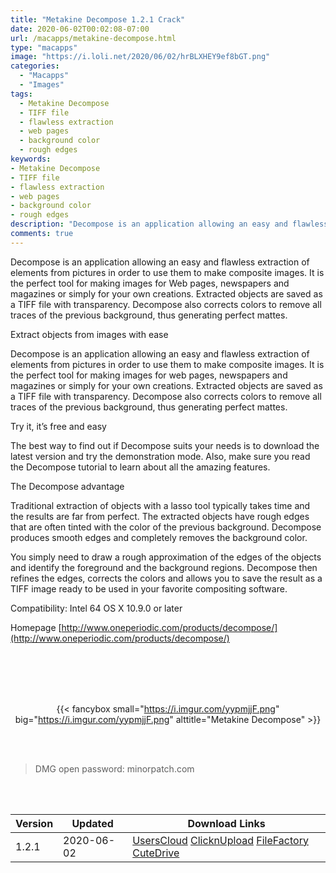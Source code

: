 ```yaml
---
title: "Metakine Decompose 1.2.1 Crack"
date: 2020-06-02T00:02:08-07:00
url: /macapps/metakine-decompose.html
type: "macapps"
image: "https://i.loli.net/2020/06/02/hrBLXHEY9ef8bGT.png"
categories:
  - "Macapps"
  - "Images"
tags:
  - Metakine Decompose
  - TIFF file
  - flawless extraction
  - web pages
  - background color
  - rough edges
keywords:
- Metakine Decompose
- TIFF file
- flawless extraction
- web pages
- background color
- rough edges
description: "Decompose is an application allowing an easy and flawless extraction of elements from pictures in order to use them to make composite images"
comments: true
---
```


Decompose is an application allowing an easy and flawless extraction of elements from pictures in order to use them to make composite images. It is the perfect tool for making images for Web pages, newspapers and magazines or simply for your own creations. Extracted objects are saved as a TIFF file with transparency. Decompose also corrects colors to remove all traces of the previous background, thus generating perfect mattes.

Extract objects from images with ease

Decompose is an application allowing an easy and flawless extraction of elements from pictures in order to use them to make composite images. It is the perfect tool for making images for web pages, newspapers and magazines or simply for your own creations. Extracted objects are saved as a TIFF file with transparency. Decompose also corrects colors to remove all traces of the previous background, thus generating perfect mattes.

Try it, it’s free and easy

The best way to find out if Decompose suits your needs is to download the latest version and try the demonstration mode. Also, make sure you read the Decompose tutorial to learn about all the amazing features.

The Decompose advantage

Traditional extraction of objects with a lasso tool typically takes time and the results are far from perfect. The extracted objects have rough edges that are often tinted with the color of the previous background. Decompose produces smooth edges and completely removes the background color.

You simply need to draw a rough approximation of the edges of the objects and identify the foreground and the background regions. Decompose then refines the edges, corrects the colors and allows you to save the result as a TIFF image ready to be used in your favorite compositing software.

Compatibility: Intel 64 OS X 10.9.0 or later

Homepage [http://www.oneperiodic.com/products/decompose/](http://www.oneperiodic.com/products/decompose/)

<br/>
<br/>
<script async src="https://pagead2.googlesyndication.com/pagead/js/adsbygoogle.js"></script>
<ins class="adsbygoogle"
     style="display:block; text-align:center;"
     data-ad-layout="in-article"
     data-ad-format="fluid"
     data-ad-client="ca-pub-8746275014476192"
     data-ad-slot="5144997159"></ins>
<script>
     (adsbygoogle = window.adsbygoogle || []).push({});
</script>
<br/>
<br/>


<center>

{{< fancybox small="https://i.imgur.com/yypmjjF.png" big="https://i.imgur.com/yypmjjF.png" alttitle="Metakine Decompose" >}}

</center>

<br/>
<br/>


> DMG open password: minorpatch.com

<br/>

<br/>
<div id="history_version" class="history_version">

| Version | Updated | Download Links |
| ---- | ---- | ---- |
| 1.2.1 | 2020-06-02 | [UsersCloud](https://ouo.io/zAhmcvE)   [ClicknUpload](https://ouo.io/sm2fM0)   [FileFactory](https://ouo.io/ILbk3MD)   [CuteDrive](https://ouo.io/eDPkn4) |

</div>
